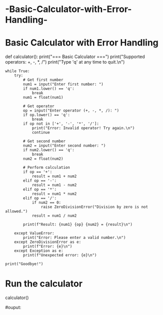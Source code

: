 # -Basic-Calculator-with-Error-Handling-
# Basic Calculator with Error Handling

def calculator():
    print("=== Basic Calculator ===")
    print("Supported operators: +, -, *, /")
    print("Type 'q' at any time to quit.\n")

    while True:
        try:
            # Get first number
            num1 = input("Enter first number: ")
            if num1.lower() == 'q':
                break
            num1 = float(num1)

            # Get operator
            op = input("Enter operator (+, -, *, /): ")
            if op.lower() == 'q':
                break
            if op not in ['+', '-', '*', '/']:
                print("Error: Invalid operator! Try again.\n")
                continue

            # Get second number
            num2 = input("Enter second number: ")
            if num2.lower() == 'q':
                break
            num2 = float(num2)

            # Perform calculation
            if op == '+':
                result = num1 + num2
            elif op == '-':
                result = num1 - num2
            elif op == '*':
                result = num1 * num2
            elif op == '/':
                if num2 == 0:
                    raise ZeroDivisionError("Division by zero is not allowed.")
                result = num1 / num2

            print(f"Result: {num1} {op} {num2} = {result}\n")

        except ValueError:
            print("Error: Please enter a valid number.\n")
        except ZeroDivisionError as e:
            print(f"Error: {e}\n")
        except Exception as e:
            print(f"Unexpected error: {e}\n")

    print("Goodbye!")

# Run the calculator
calculator()

#ouput:


